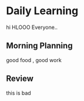 # Daily Learning
hi HLOOO Everyone..
## Morning Planning
good food , good work
## Review
this is bad 
